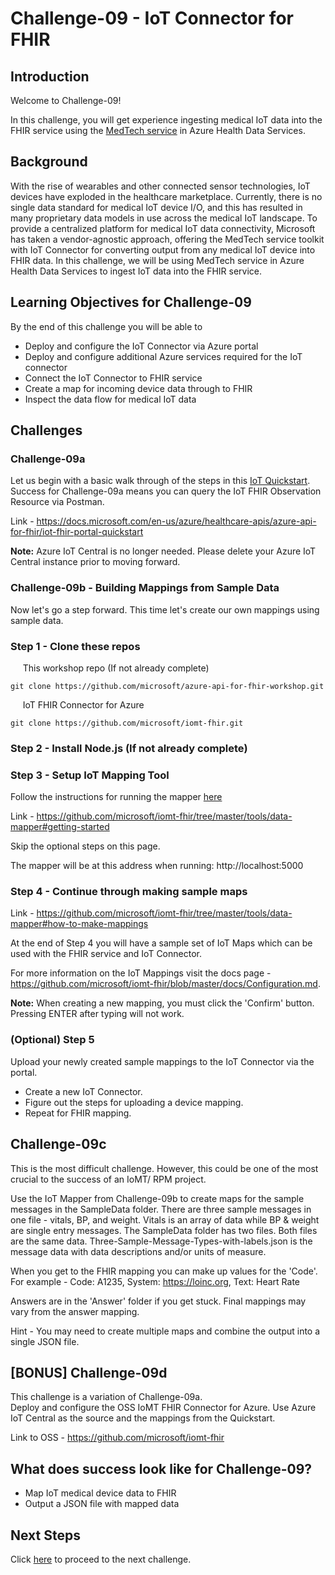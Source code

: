 # Challenge-09 - IoT Connector for FHIR

## Introduction

Welcome to Challenge-09!

In this challenge, you will get experience ingesting medical IoT data into the FHIR service using the [MedTech service](https://docs.microsoft.com/en-us/azure/healthcare-apis/iot/iot-connector-overview) in Azure Health Data Services.

## Background

With the rise of wearables and other connected sensor technologies, IoT devices have exploded in the healthcare marketplace. Currently, there is no single data standard for medical IoT device I/O, and this has resulted in many proprietary data models in use across the medical IoT landscape. To provide a centralized platform for medical IoT data connectivity, Microsoft has taken a vendor-agnostic approach, offering the MedTech service toolkit with IoT Connector for converting output from any medical IoT device into FHIR data. In this challenge, we will be using MedTech service in Azure Health Data Services to ingest IoT data into the FHIR service.

## Learning Objectives for Challenge-09
By the end of this challenge you will be able to

- Deploy and configure the IoT Connector via Azure portal
- Deploy and configure additional Azure services required for the IoT connector
- Connect the IoT Connector to FHIR service
- Create a map for incoming device data through to FHIR
- Inspect the data flow for medical IoT data

## Challenges

### Challenge-09a

Let us begin with a basic walk through of the steps in this [IoT Quickstart](https://docs.microsoft.com/en-us/azure/healthcare-apis/azure-api-for-fhir/iot-fhir-portal-quickstart). Success for Challenge-09a means you can query the IoT FHIR Observation Resource via Postman.

Link - https://docs.microsoft.com/en-us/azure/healthcare-apis/azure-api-for-fhir/iot-fhir-portal-quickstart

__Note:__ Azure IoT Central is no longer needed. Please delete your Azure IoT Central instance prior to moving forward.

### Challenge-09b - Building Mappings from Sample Data

Now let's go a step forward. This time let's create our own mappings using sample data.

### Step 1 - Clone these repos

&nbsp;&nbsp;&nbsp;&nbsp; This workshop repo (If not already complete)

```azurecli
git clone https://github.com/microsoft/azure-api-for-fhir-workshop.git
```

&nbsp;&nbsp;&nbsp;&nbsp; IoT FHIR Connector for Azure

```azurecli
git clone https://github.com/microsoft/iomt-fhir.git
```

### Step 2 - Install Node.js (If not already complete)

### Step 3 - Setup IoT Mapping Tool

Follow the instructions for running the mapper [here](https://github.com/microsoft/iomt-fhir/tree/master/tools/data-mapper#getting-started)

Link - https://github.com/microsoft/iomt-fhir/tree/master/tools/data-mapper#getting-started

Skip the optional steps on this page.

The mapper will be at this address when running: http://localhost:5000

### Step 4 - Continue through making sample maps

Link - https://github.com/microsoft/iomt-fhir/tree/master/tools/data-mapper#how-to-make-mappings

At the end of Step 4 you will have a sample set of IoT Maps which can be used with the FHIR service and IoT Connector.

For more information on the IoT Mappings visit the docs page - https://github.com/microsoft/iomt-fhir/blob/master/docs/Configuration.md.

__Note:__ When creating a new mapping, you must click the 'Confirm' button. Pressing ENTER after typing will not work.

### (Optional) Step 5

Upload your newly created sample mappings to the IoT Connector via the portal.

- Create a new IoT Connector.
- Figure out the steps for uploading a device mapping.
- Repeat for FHIR mapping.

## Challenge-09c

This is the most difficult challenge. However, this could be one of the most crucial to the success of an IoMT/ RPM project.

Use the IoT Mapper from Challenge-09b to create maps for the sample messages in the SampleData folder. There are three sample messages in one file - vitals, BP, and weight. Vitals is an array of data while BP & weight are single entry messages. The SampleData folder has two files. Both files are the same data. Three-Sample-Message-Types-with-labels.json is the message data with data descriptions and/or units of measure.

When you get to the FHIR mapping you can make up values for the 'Code'. For example - Code: A1235, System: https://loinc.org, Text: Heart Rate

Answers are in the 'Answer' folder if you get stuck. Final mappings may vary from the answer mapping.

Hint - You may need to create multiple maps and combine the output into a single JSON file.

## [BONUS] Challenge-09d

This challenge is a variation of Challenge-09a.  
Deploy and configure the OSS IoMT FHIR Connector for Azure. Use Azure IoT Central as the source and the mappings from the Quickstart.

Link to OSS - https://github.com/microsoft/iomt-fhir

## What does success look like for Challenge-09?
+ Map IoT medical device data to FHIR
+ Output a JSON file with mapped data

## Next Steps

Click [here](<../Challenge-10 - Optional - FhirBlaze (Blazor app dev + FHIR)/ReadMe.md>) to proceed to the next challenge.